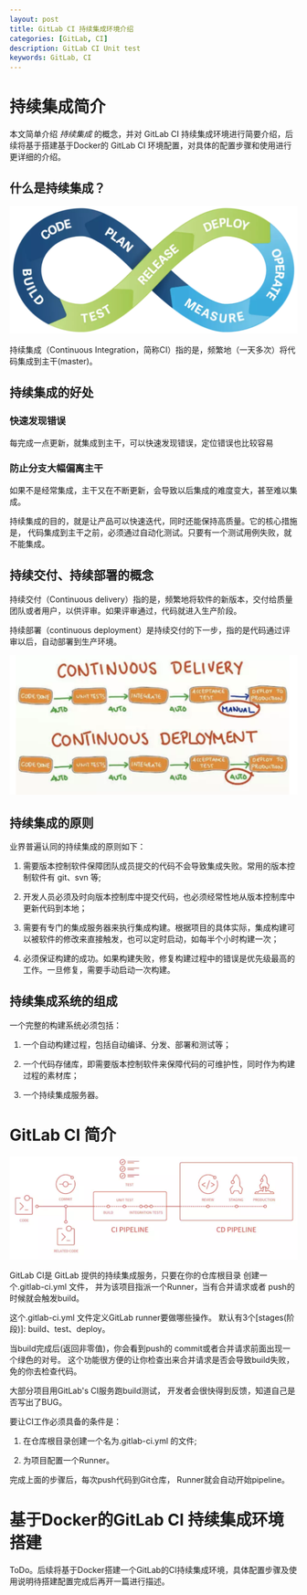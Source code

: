 ```yaml
---
layout: post
title: GitLab CI 持续集成环境介绍
categories: [GitLab, CI]
description: GitLab CI Unit test
keywords: GitLab, CI
---
```


# 持续集成简介

本文简单介绍 *持续集成* 的概念，并对 GitLab CI 持续集成环境进行简要介绍，后续将基于搭建基于Docker的
GitLab CI 环境配置，对具体的配置步骤和使用进行更详细的介绍。

## 什么是持续集成？

![CI](/images/posts/01_ci.png)

持续集成（Continuous Integration，简称CI）指的是，频繁地（一天多次）将代码集成到主干(master)。

## 持续集成的好处

### 快速发现错误

每完成一点更新，就集成到主干，可以快速发现错误，定位错误也比较容易

### 防止分支大幅偏离主干

如果不是经常集成，主干又在不断更新，会导致以后集成的难度变大，甚至难以集成。

持续集成的目的，就是让产品可以快速迭代，同时还能保持高质量。它的核心措施是，
代码集成到主干之前，必须通过自动化测试。只要有一个测试用例失败，就不能集成。

## 持续交付、持续部署的概念

持续交付（Continuous delivery）指的是，频繁地将软件的新版本，交付给质量团队或者用户，以供评审。如果评审通过，代码就进入生产阶段。

持续部署（continuous deployment）是持续交付的下一步，指的是代码通过评审以后，自动部署到生产环境。

![CD](/images/posts/01_cd.png)

## 持续集成的原则

业界普遍认同的持续集成的原则如下：

1. 需要版本控制软件保障团队成员提交的代码不会导致集成失败。常用的版本控制软件有 git、svn 等;

2. 开发人员必须及时向版本控制库中提交代码，也必须经常性地从版本控制库中更新代码到本地；

3. 需要有专门的集成服务器来执行集成构建。根据项目的具体实际，集成构建可以被软件的修改来直接触发，也可以定时启动，如每半个小时构建一次；

4. 必须保证构建的成功。如果构建失败，修复构建过程中的错误是优先级最高的工作。一旦修复，需要手动启动一次构建。

## 持续集成系统的组成

一个完整的构建系统必须包括：

1. 一个自动构建过程，包括自动编译、分发、部署和测试等；

2. 一个代码存储库，即需要版本控制软件来保障代码的可维护性，同时作为构建过程的素材库；

3. 一个持续集成服务器。

# GitLab CI 简介

![GitLab CI](/images/posts/01_gitlabci.png)

GitLab CI是 GitLab 提供的持续集成服务，只要在你的仓库根目录 创建一个.gitlab-ci.yml 文件， 并为该项目指派一个Runner，当有合并请求或者 push的时候就会触发build。

这个.gitlab-ci.yml 文件定义GitLab runner要做哪些操作。 默认有3个[stages(阶段)]: build、test、deploy。

当build完成后(返回非零值)，你会看到push的 commit或者合并请求前面出现一个绿色的对号。 这个功能很方便的让你检查出来合并请求是否会导致build失败， 免的你去检查代码。

大部分项目用GitLab's CI服务跑build测试， 开发者会很快得到反馈，知道自己是否写出了BUG。

要让CI工作必须具备的条件是：

1. 在仓库根目录创建一个名为.gitlab-ci.yml 的文件;

2. 为项目配置一个Runner。

完成上面的步骤后，每次push代码到Git仓库， Runner就会自动开始pipeline。

# 基于Docker的GitLab CI 持续集成环境搭建

ToDo。后续将基于Docker搭建一个GitLab的CI持续集成环境，具体配置步骤及使用说明待搭建配置完成后再开一篇进行描述。


